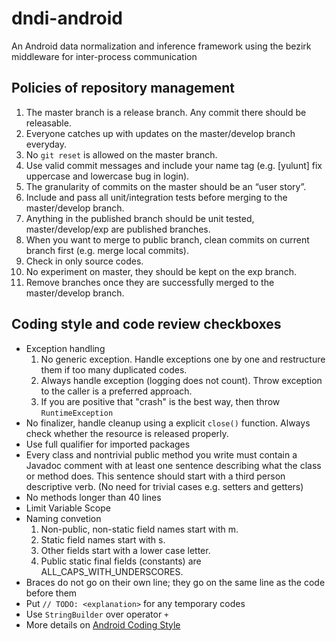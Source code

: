 # dndi-android
An Android data normalization and inference framework using the bezirk
middleware for inter-process communication

## Policies of repository management

1. The master branch is a release branch. Any commit there should be releasable.
2. Everyone catches up with updates on the master/develop branch everyday.
3. No `git reset` is allowed on the master branch.
4. Use valid commit messages and include your name tag (e.g. [yulunt] fix uppercase and lowercase bug in login).
5. The granularity of commits on the master should be an “user story”.
6. Include and pass all unit/integration tests before merging to the master/develop branch.
7. Anything in the published branch should be unit tested, master/develop/exp are published branches.
8. When you want to merge to public branch, clean commits on current branch first (e.g. merge local commits).
9. Check in only source codes.
10. No experiment on master, they should be kept on the exp branch.
11. Remove branches once they are successfully merged to the master/develop branch.


## Coding style and code review checkboxes


- Exception handling
  1. No generic exception. Handle exceptions one by one and restructure them if too many duplicated codes.
  2. Always handle exception (logging does not count). Throw exception to the caller is a preferred approach.
  3. If you are positive that "crash" is the best way, then throw `RuntimeException`
- No finalizer, handle cleanup using a explicit `close()` function. Always check whether the resource is released properly.
- Use full qualifier for imported packages
- Every class and nontrivial public method you write must contain a Javadoc comment with at least one sentence 
describing what the class or method does. This sentence should start with a third person descriptive verb. 
(No need for trivial cases e.g. setters and getters)
- No methods longer than 40 lines
- Limit Variable Scope
- Naming convetion
  1. Non-public, non-static field names start with m.
  2. Static field names start with s.
  3. Other fields start with a lower case letter.
  4. Public static final fields (constants) are ALL\_CAPS\_WITH\_UNDERSCORES.
- Braces do not go on their own line; they go on the same line as the code before them
- Put `// TODO: <explanation>` for any temporary codes
- Use `StringBuilder` over operator `+`
- More details on [Android Coding Style](https://source.android.com/source/code-style)

